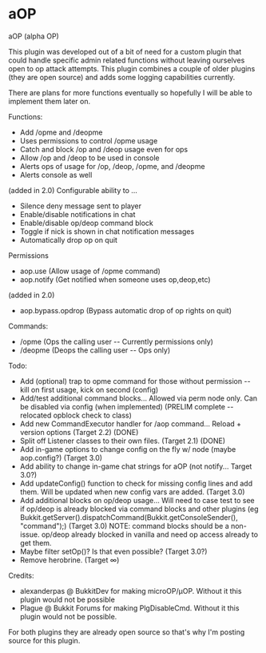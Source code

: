aOP
===

aOP (alpha OP)

This plugin was developed out of a bit of need for a custom plugin that
could handle specific admin related functions without leaving ourselves
open to op attack attempts.  This plugin combines a couple of older
plugins (they are open source) and adds some logging capabilities
currently.

There are plans for more functions eventually so hopefully I will be
able to implement them later on.

Functions:
* Add /opme and /deopme
* Uses permissions to control /opme usage
* Catch and block /op and /deop usage even for ops
* Allow /op and /deop to be used in console
* Alerts ops of usage for /op, /deop, /opme, and /deopme
* Alerts console as well

(added in 2.0)
Configurable ability to ...
* Silence deny message sent to player
* Enable/disable notifications in chat
* Enable/disable op/deop command block
* Toggle if nick is shown in chat notification messages
* Automatically drop op on quit

Permissions
- aop.use (Allow usage of /opme command)
- aop.notify (Get notified when someone uses op,deop,etc)

(added in 2.0)
- aop.bypass.opdrop (Bypass automatic drop of op rights on quit)

Commands:
- /opme (Ops the calling user -- Currently permissions only)
- /deopme (Deops the calling user -- Ops only)

Todo:

* Add (optional) trap to opme command for those without permission --  kill on first usage, kick on second (config)
* Add/test additional command blocks... Allowed via perm node only.  Can be disabled via config (when implemented) (PRELIM complete -- relocated opblock check to class)
* Add new CommandExecutor handler for /aop command... Reload + version options (Target 2.2) (DONE)
* Split off Listener classes to their own files. (Target 2.1) (DONE)
* Add in-game options to change config on the fly w/ node (maybe aop.config?) (Target 3.0)
* Add ability to change in-game chat strings for aOP (not notify... Target 3.0?)
* Add updateConfig() function to check for missing config lines and add them.  Will be updated when new config vars are added. (Target 3.0)
* Add additional blocks on op/deop usage... Will need to case test to see if op/deop is already blocked via command blocks and other plugins
  (eg  Bukkit.getServer().dispatchCommand(Bukkit.getConsoleSender(), "command");) (Target 3.0)
  NOTE: command blocks should be a non-issue.  op/deop already blocked in vanilla and need op access already to get them.
* Maybe filter setOp()? Is that even possible? (Target 3.0?)
* Remove herobrine. (Target ∞)

Credits:

* alexanderpas @ BukkitDev for making microOP/µOP.  Without it this plugin would not be possible
* Plague @ Bukkit Forums for making PlgDisableCmd.  Without it this plugin would not be possible.

For both plugins they are already open source so that's why I'm posting source for this plugin.
